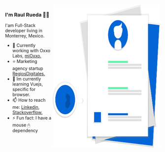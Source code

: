 <img align="right" src="https://github.com/RaulRueda/RaulRueda/blob/master/at_work.svg" alt="Raul Rueda Github" width=350px height=465px/>

### I'm Raul Rueda 👨‍💻

I'am Full-Stack developer living in Monterrey, Mexico. 

- 🏪 Currently working with Oxxo Labs, [miOxxo.](https://apps.apple.com/mx/app/mi-oxxo-m%C3%A9xico/id1473147659)
- ⭐ Marketing agency startup [RegiosDigitales.](https://regiosdigitales.com)
- 📗 Im currently learning Vuejs, specific for browser.
- 📫 How to reach me: [Linkedin](https://www.linkedin.com/in/raul-rueda-barajas/), [Stackoverflow.](https://stackoverflow.com/users/4616125/raul-rueda)
- ⚡ Fun fact: I have a mouse 🖱 dependency

<!--
**RaulRueda/RaulRueda** is a ✨ _special_ ✨ repository because its `README.md` (this file) appears on your GitHub profile.

Here are some ideas to get you started:

- 🔭 I’m currently working on ...
- 🌱 I’m currently learning ...
- 👯 I’m looking to collaborate on ...
- 🤔 I’m looking for help with ...
- 💬 Ask me about ...
- 📫 How to reach me: ...
- 😄 Pronouns: ...
- ⚡ Fun fact: ...
-->
